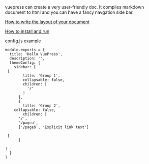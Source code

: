
vuepress can create a very user-friendly doc. It compiles markdown document to html and you can have a fancy navgation side bar.

[How to write the layout of your document](https://vuepress.vuejs.org/zh/default-theme-config/#%E9%A6%96%E9%A1%B5)

[How to install and run](https://vuepress.vuejs.org/zh/guide/)

config.js example
```
module.exports = {
  title: 'Hello VuePress',
  description: '',
  themeConfig: {
    sidebar: [
 {
        title: 'Group 1',
        collapsable: false,
        children: [
          '/'
        ]
      },
      {
        title: 'Group 2',
	collapsable: false,
        children: [ 
      '/',
      '/pagea',
      ['/pageb', 'Explicit link text']

 ]
      }

]
  }
}
```
